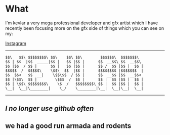 # What
I'm kevlar a very mega professional developer and gfx artist which I have recently been focusing more on the gfx side of things which you can see on my:

[Instagram](https://www.instagram.com/kevlargfx/)

---

```
$$\   $$\ $$$$$$$$\ $$\    $$\ $$\        $$$$$$\  $$$$$$$\  
$$ | $$  |$$  _____|$$ |   $$ |$$ |      $$  __$$\ $$  __$$\ 
$$ |$$  / $$ |      $$ |   $$ |$$ |      $$ /  $$ |$$ |  $$ |
$$$$$  /  $$$$$\    \$$\  $$  |$$ |      $$$$$$$$ |$$$$$$$  |
$$  $$<   $$  __|    \$$\$$  / $$ |      $$  __$$ |$$  __$$< 
$$ |\$$\  $$ |        \$$$  /  $$ |      $$ |  $$ |$$ |  $$ |
$$ | \$$\ $$$$$$$$\    \$  /   $$$$$$$$\ $$ |  $$ |$$ |  $$ |
\__|  \__|\________|    \_/    \________|\__|  \__|\__|  \__|
```
---
## *I no longer use github often*
## we had a good run armada and rodents
